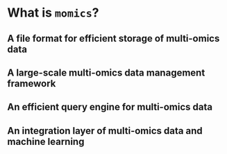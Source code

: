 # What is `momics`?

## A file format for efficient storage of multi-omics data


## A large-scale multi-omics data management framework


## An efficient query engine for multi-omics data


## An integration layer of multi-omics data and machine learning
